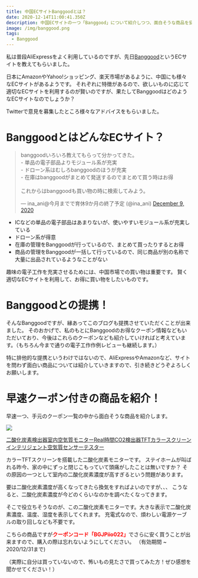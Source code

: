 ```yaml
---
title: 中国ECサイトBanggoodとは？
date: 2020-12-14T11:00:41.350Z
description: 中国ECサイトの一つ「Banggood」について紹介しつつ、面白そうな商品を安く買えるクーポンについて紹介します。
image: /img/banggood.png
tags:
  - Banggood
---
```

私は普段AliExpressをよく利用しているのですが、先日[Banggood](https://jp.banggood.com/?p=0M092355466124202012)というECサイトを教えてもらいました。

日本にAmazonやYahoo!ショッピング、楽天市場があるように、中国にも様々なECサイトがあるようです。
それぞれに特徴があるので、欲しいものに応じて適切なECサイトを利用するのが賢いのですが、果たしてBanggoodはどのようなECサイトなのでしょうか？

Twitterで意見を募集したところ様々なアドバイスをもらいました。

# BanggoodとはどんなECサイト？

<blockquote class="twitter-tweet"><p lang="ja" dir="ltr">banggoodいろいろ教えてもらって分かってきた。<br> - 単品の電子部品よりモジュール系が充実<br> - ドローン系はむしろbanggoodのほうが充実<br> - 在庫はbanggoodがまとめて発送するのでまとめて買う時はお得<br><br>これからはbanggoodも買い物の時に検索してみよう。</p>&mdash; ina_ani@今月までで育休9か月の終了予定 (@ina_ani) <a href="https://twitter.com/ina_ani/status/1336643605209870336?ref_src=twsrc%5Etfw">December 9, 2020</a></blockquote> <script async src="https://platform.twitter.com/widgets.js" charset="utf-8"></script>

* ICなどの単品の電子部品はあまりないが、使いやすいモジュール系が充実している
* ドローン系が得意
* 在庫の管理をBanggoodが行っているので、まとめて買ったりするとお得
* 商品の管理をBanggoodが一括して行っているので、同じ商品が別の名称で大量に出品されているようなことがない

趣味の電子工作を充実させるためには、中国市場での買い物は重要です。
賢く適切なECサイトを利用して、お得に買い物をしたいものです。

# Banggoodとの提携！

そんなBanggoodですが、縁あってこのブログも提携させていただくことが出来ました。
そのおかげで、私のもとにBanggoodのお得なクーポン情報などもいただいており、今後はこれらのクーポンなども紹介していければと考えています。（もちろん今まで通りの電子工作作例レビューも継続します。）

特に排他的な提携というわけではないので、AliExpressやAmazonなど、サイトを問わず面白い商品については紹介していきますので、引き続きどうぞよろしくお願いします。

# 早速クーポン付きの商品を紹介！

早速一つ、手元のクーポン一覧の中から面白そうな商品を紹介します。

![](../../img/banggood-air-quality-meters.jpg)

[二酸化炭素検出器室内空気質モニターReal時間CO2検出器TFTカラースクリーンインテリジェント空気質センサーテスター](https://jp.banggood.com/Carbon-Dioxide-Detector-Indoor-Air-Quality-Monitor-Real-Time-CO2-Detector-TFT-Color-Screen-Intelligent-Air-Quality-Sensor-Tester-p-1742340.html?p=0M092355466124202012)

カラーTFTスクリーンを搭載した二酸化炭素モニターです。
ステイホームが叫ばれる昨今、家の中にずっと閉じこもっていて頭痛がしたことは無いですか？
その原因の一つとして室内の二酸化炭素濃度が高すぎるという問題があります。

要は二酸化炭素濃度が高くなってきたら換気をすればよいのですが、、、 こうなると、二酸化炭素濃度が今どのくらいなのかを調べたくなってきます。

そこで役立ちそうなのが、この二酸化炭素モニターです。大きな表示で二酸化炭素濃度、温度、湿度を表示してくれます。
充電式なので、煩わしい電源ケーブルの取り回しなども不要です。

こちらの商品ですが<span style="color:red;">**クーポンコード「BGJPiio022」**</span>でさらに安く買うことが出来ますので、購入の際は忘れないようにしてください。
（有効期間 ~ 2020/12/31まで)

（実際に自分は買っていないので、怖いもの見たさで買ってみた方！ぜひ感想を聞かせてください！）
